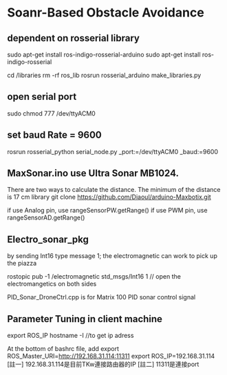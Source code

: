 # Soanr-Based Obstacle Avoidance

## dependent on rosserial library
sudo apt-get install ros-indigo-rosserial-arduino
sudo apt-get install ros-indigo-rosserial

 cd <sketchbook>/libraries
  rm -rf ros_lib
  rosrun rosserial_arduino make_libraries.py <output path>

## open serial port
sudo chmod 777 /dev/ttyACM0

## set baud Rate = 9600
rosrun rosserial_python serial_node.py _port:=/dev/ttyACM0 _baud:=9600

## MaxSonar.ino use Ultra Sonar MB1024. 
There are two ways to calculate the distance. The minimum of the distance is 17 cm
library    git clone https://github.com/Diaoul/arduino-Maxbotix.git

if use Analog pin, use  rangeSensorPW.getRange()
if use PWM pin, use rangeSensorAD.getRange()

## Electro_sonar_pkg
by sending Int16 type message 1; the electromagnetic can work to pick up the piazza

rostopic pub -1 /electromagnetic std_msgs/Int16 1 // open the electromangetics on both sides

PID_Sonar_DroneCtrl.cpp is for Matrix 100 PID sonar control signal

## Parameter Tuning in client machine

export ROS_IP
hostname -I //to get ip adress

At the bottom of bashrc file, add
export ROS_Master_URI=http://192.168.31.114:11311
export ROS_IP=192.168.31.114
[註一] 192.168.31.114是目前TKw連接路由器的IP
[註二] 11311是連接port
